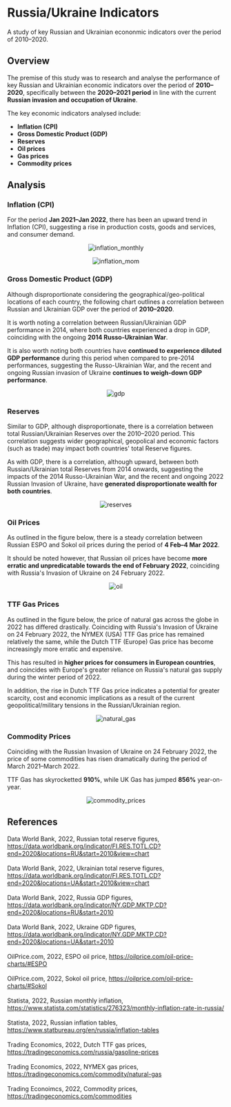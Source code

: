 # Russia/Ukraine Indicators
A study of key Russian and Ukrainian econonmic indicators over the period of 2010–2020.

## Overview

The premise of this study was to research and analyse the performance of key Russian and Ukrainian economic indicators over the period of <b>2010–2020</b>, specifically between the <b>2020–2021 period</b> in line with the current <b>Russian invasion and occupation of Ukraine</b>.

The key economic indicators analysed include:
<b>
* Inflation (CPI)
* Gross Domestic Product (GDP)
* Reserves
* Oil prices
* Gas prices
* Commodity prices
</b>
  
## Analysis

### Inflation (CPI)

For the period <b>Jan 2021–Jan 2022</b>, there has been an upward trend in Inflation (CPI), suggesting a rise in production costs, goods and services, and consumer demand.

<p align="center">
  <img src="https://github.com/mnperic/russia-ukraine-indicators/blob/main/Images/inflation_monthly.png" alt="inflation_monthly"/>
</p>

<p align="center">
  <img src="https://github.com/mnperic/russia-ukraine-indicators/blob/main/Images/inflation_mom.png" alt="inflation_mom"/>
</p>

### Gross Domestic Product (GDP)

Although disproportionate considering the geographical/geo-political locations of each country, the following chart outlines a correlation between Russian and Ukrainian GDP over the period of <b>2010–2020</b>. 

It is worth noting a correlation between Russian/Ukrainian GDP performance in 2014, where both countries experienced a drop in GDP, coinciding with the ongoing <b>2014 Russo-Ukrainian War</b>.

It is also worth noting both countries have <b>continued to experience diluted GDP performance</b> during this period when compared to pre-2014 performances, suggesting the Russo-Ukrainian War, and the recent and ongoing Russian invasion of Ukraine <b>continues to weigh-down GDP performance</b>.

<p align="center">
  <img src="https://github.com/mnperic/russia-ukraine-indicators/blob/main/Images/gdp_russia_ukraine.png" alt="gdp"/>
</p>

### Reserves

Similar to GDP, although disproportionate, there is a correlation between total Russian/Ukrainian Reserves over the 2010–2020 period. This correlation suggests wider geographical, geopolical and economic factors (such as trade) may impact both countries' total Reserve figures.

As with GDP, there is a correlation, although upward, between both Russian/Ukrainian total Reserves from 2014 onwards, suggesting the impacts of the 2014 Russo-Ukrainian War, and the recent and ongoing 2022 Russian Invasion of Ukraine, have <b>generated disproportionate wealth for both countries</b>.

<p align="center">
  <img src="https://github.com/mnperic/russia-ukraine-indicators/blob/main/Images/reserves_russia_ukraine.png" alt="reserves"/>
</p>

### Oil Prices

As outlined in the figure below, there is a steady correlation between Russian ESPO and Sokol oil prices during the period of <b>4 Feb–4 Mar 2022</b>. 

It should be noted however, that Russian oil prices have become <b>more erratic and unpredicatable towards the end of February 2022</b>, coinciding with Russia's Invasion of Ukraine on 24 February 2022.

<p align="center">
  <img src="https://github.com/mnperic/russia-ukraine-indicators/blob/main/Images/oil.png" alt="oil"/>
</p>

### TTF Gas Prices

As outlined in the figure below, the price of natural gas across the globe in 2022 has differed drastically. Coinciding with Russia's Invasion of Ukraine on 24 February 2022, the NYMEX (USA) TTF Gas price has remained relatively the same, while the Dutch TTF (Europe) Gas price has become increasingly more erratic and expensive.

This has resulted in <b>higher prices for consumers in European countries</b>, and coincides with Europe's greater reliance on Russia's natural gas supply during the winter period of 2022. 

In addition, the rise in Dutch TTF Gas price indicates a potential for greater scarcity, cost and economic implications as a result of the current geopolitical/military tensions in the Russian/Ukrainian region.

<p align="center">
  <img src="https://github.com/mnperic/russia-ukraine-indicators/blob/main/Images/ttf_gas.png" alt="natural_gas"/>
</p>

### Commodity Prices

Coinciding with the Russian Invasion of Ukraine on 24 February 2022, the price of some commodities has risen dramatically during the period of March 2021–March 2022.

TTF Gas has skyrocketted <b>910%</b>, while UK Gas has jumped <b>856%</b> year-on-year. 

<p align="center">
  <img src="https://github.com/mnperic/russia-ukraine-indicators/blob/main/Images/commodity_prices.png" alt="commodity_prices"/>
</p>

## References

Data World Bank, 2022, Russian total reserve figures, https://data.worldbank.org/indicator/FI.RES.TOTL.CD?end=2020&locations=RU&start=2010&view=chart<br></br>
Data World Bank, 2022, Ukrainian total reserve figures, https://data.worldbank.org/indicator/FI.RES.TOTL.CD?end=2020&locations=UA&start=2010&view=chart<br></br>
Data World Bank, 2022, Russia GDP figures, https://data.worldbank.org/indicator/NY.GDP.MKTP.CD?end=2020&locations=RU&start=2010<br></br>
Data World Bank, 2022, Ukraine GDP figures, https://data.worldbank.org/indicator/NY.GDP.MKTP.CD?end=2020&locations=UA&start=2010<br></br>
OilPrice.com, 2022, ESPO oil price, https://oilprice.com/oil-price-charts/#ESPO<br></br>
OilPrice.com, 2022, Sokol oil price, https://oilprice.com/oil-price-charts/#Sokol<br></br>
Statista, 2022, Russian monthly inflation, https://www.statista.com/statistics/276323/monthly-inflation-rate-in-russia/<br></br>
Statista, 2022, Russian inflation tables, https://www.statbureau.org/en/russia/inflation-tables<br></br>
Trading Economics, 2022, Dutch TTF gas prices, https://tradingeconomics.com/russia/gasoline-prices<br></br>
Trading Economics, 2022, NYMEX gas prices, https://tradingeconomics.com/commodity/natural-gas<br></br>
Trading Econoimcs, 2022, Commodity prices, https://tradingeconomics.com/commodities
